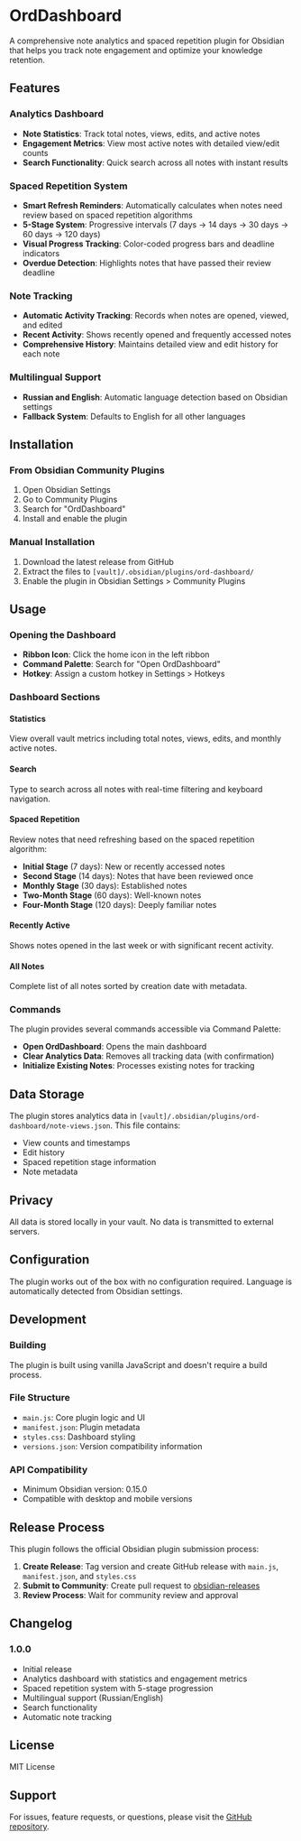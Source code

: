 # OrdDashboard

A comprehensive note analytics and spaced repetition plugin for Obsidian that helps you track note engagement and optimize your knowledge retention.

## Features

### Analytics Dashboard
- **Note Statistics**: Track total notes, views, edits, and active notes
- **Engagement Metrics**: View most active notes with detailed view/edit counts
- **Search Functionality**: Quick search across all notes with instant results

### Spaced Repetition System
- **Smart Refresh Reminders**: Automatically calculates when notes need review based on spaced repetition algorithms
- **5-Stage System**: Progressive intervals (7 days → 14 days → 30 days → 60 days → 120 days)
- **Visual Progress Tracking**: Color-coded progress bars and deadline indicators
- **Overdue Detection**: Highlights notes that have passed their review deadline

### Note Tracking
- **Automatic Activity Tracking**: Records when notes are opened, viewed, and edited
- **Recent Activity**: Shows recently opened and frequently accessed notes
- **Comprehensive History**: Maintains detailed view and edit history for each note

### Multilingual Support
- **Russian and English**: Automatic language detection based on Obsidian settings
- **Fallback System**: Defaults to English for all other languages

## Installation

### From Obsidian Community Plugins
1. Open Obsidian Settings
2. Go to Community Plugins
3. Search for "OrdDashboard"
4. Install and enable the plugin

### Manual Installation
1. Download the latest release from GitHub
2. Extract the files to `[vault]/.obsidian/plugins/ord-dashboard/`
3. Enable the plugin in Obsidian Settings > Community Plugins

## Usage

### Opening the Dashboard
- **Ribbon Icon**: Click the home icon in the left ribbon
- **Command Palette**: Search for "Open OrdDashboard"
- **Hotkey**: Assign a custom hotkey in Settings > Hotkeys

### Dashboard Sections

#### Statistics
View overall vault metrics including total notes, views, edits, and monthly active notes.

#### Search
Type to search across all notes with real-time filtering and keyboard navigation.

#### Spaced Repetition
Review notes that need refreshing based on the spaced repetition algorithm:
- **Initial Stage** (7 days): New or recently accessed notes
- **Second Stage** (14 days): Notes that have been reviewed once
- **Monthly Stage** (30 days): Established notes
- **Two-Month Stage** (60 days): Well-known notes
- **Four-Month Stage** (120 days): Deeply familiar notes

#### Recently Active
Shows notes opened in the last week or with significant recent activity.

#### All Notes
Complete list of all notes sorted by creation date with metadata.

### Commands

The plugin provides several commands accessible via Command Palette:

- **Open OrdDashboard**: Opens the main dashboard
- **Clear Analytics Data**: Removes all tracking data (with confirmation)
- **Initialize Existing Notes**: Processes existing notes for tracking

## Data Storage

The plugin stores analytics data in `[vault]/.obsidian/plugins/ord-dashboard/note-views.json`. This file contains:
- View counts and timestamps
- Edit history
- Spaced repetition stage information
- Note metadata

## Privacy

All data is stored locally in your vault. No data is transmitted to external servers.

## Configuration

The plugin works out of the box with no configuration required. Language is automatically detected from Obsidian settings.

## Development

### Building
The plugin is built using vanilla JavaScript and doesn't require a build process.

### File Structure
- `main.js`: Core plugin logic and UI
- `manifest.json`: Plugin metadata
- `styles.css`: Dashboard styling
- `versions.json`: Version compatibility information

### API Compatibility
- Minimum Obsidian version: 0.15.0
- Compatible with desktop and mobile versions

## Release Process

This plugin follows the official Obsidian plugin submission process:

1. **Create Release**: Tag version and create GitHub release with `main.js`, `manifest.json`, and `styles.css`
2. **Submit to Community**: Create pull request to [obsidian-releases](https://github.com/obsidianmd/obsidian-releases)
3. **Review Process**: Wait for community review and approval

## Changelog

### 1.0.0
- Initial release
- Analytics dashboard with statistics and engagement metrics
- Spaced repetition system with 5-stage progression
- Multilingual support (Russian/English)
- Search functionality
- Automatic note tracking

## License

MIT License

## Support

For issues, feature requests, or questions, please visit the [GitHub repository](https://github.com/Ordnungen/ord-dashboard).
